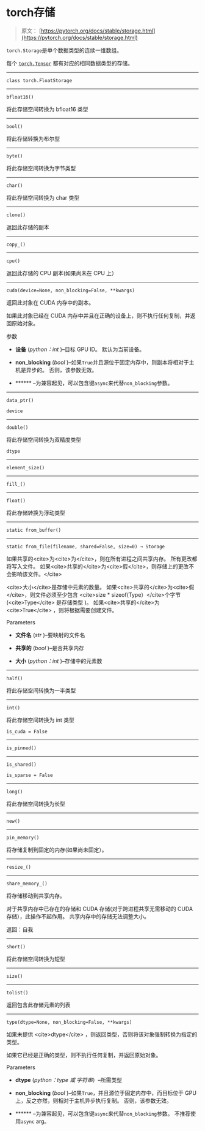 # torch存储

> 原文： [https://pytorch.org/docs/stable/storage.html](https://pytorch.org/docs/stable/storage.html)

`torch.Storage`是单个数据类型的连续一维数组。

每个 [`torch.Tensor`](tensors.html#torch.Tensor "torch.Tensor") 都有对应的相同数据类型的存储。

* * *

```
class torch.FloatStorage
```

* * *

```
bfloat16()
```

将此存储空间转换为 bfloat16 类型

* * *

```
bool()
```

将此存储转换为布尔型

* * *

```
byte()
```

将此存储空间转换为字节类型

* * *

```
char()
```

将此存储空间转换为 char 类型

* * *

```
clone()
```

返回此存储的副本

* * *

```
copy_()
```

* * *

```
cpu()
```

返回此存储的 CPU 副本(如果尚未在 CPU 上）

* * *

```
cuda(device=None, non_blocking=False, **kwargs)
```

返回此对象在 CUDA 内存中的副本。

如果此对象已经在 CUDA 内存中并且在正确的设备上，则不执行任何复制，并返回原始对象。

参数

*   **设备** (_python：int_ )–目标 GPU ID。 默认为当前设备。

*   **non_blocking**  (_bool_ )–如果`True`并且源位于固定内存中，则副本将相对于主机是异步的。 否则，该参数无效。

*   ****** –为兼容起见，可以包含键`async`来代替`non_blocking`参数。

* * *

```
data_ptr()
```

```
device
```

* * *

```
double()
```

将此存储空间转换为双精度类型

```
dtype
```

* * *

```
element_size()
```

* * *

```
fill_()
```

* * *

```
float()
```

将此存储转换为浮动类型

* * *

```
static from_buffer()
```

* * *

```
static from_file(filename, shared=False, size=0) → Storage
```

如果共享的&lt;cite&gt;为&lt;cite&gt;为&lt;/cite&gt;，则在所有进程之间共享内存。 所有更改都将写入文件。 如果&lt;cite&gt;共享的&lt;/cite&gt;为&lt;cite&gt;假&lt;/cite&gt;，则存储上的更改不会影响该文件。&lt;/cite&gt;

&lt;cite&gt;大小&lt;/cite&gt;是存储中元素的数量。 如果&lt;cite&gt;共享的&lt;/cite&gt;为&lt;cite&gt;假&lt;/cite&gt;，则文件必须至少包含 &lt;cite&gt;size * sizeof(Type）&lt;/cite&gt;个字节 (&lt;cite&gt;Type&lt;/cite&gt; 是存储类型 )。 如果&lt;cite&gt;共享的&lt;/cite&gt;为 &lt;cite&gt;True&lt;/cite&gt; ，则将根据需要创建文件。

Parameters

*   **文件名** (_str_ )–要映射的文件名

*   **共享的** (_bool_ )–是否共享内存

*   **大小** (_python：int_ )–存储中的元素数

* * *

```
half()
```

将此存储空间转换为一半类型

* * *

```
int()
```

将此存储空间转换为 int 类型

```
is_cuda = False
```

* * *

```
is_pinned()
```

* * *

```
is_shared()
```

```
is_sparse = False
```

* * *

```
long()
```

将此存储空间转换为长型

* * *

```
new()
```

* * *

```
pin_memory()
```

将存储复制到固定的内存(如果尚未固定）。

* * *

```
resize_()
```

* * *

```
share_memory_()
```

将存储移动到共享内存。

对于共享内存中已存在的存储和 CUDA 存储(对于跨进程共享无需移动的 CUDA 存储），此操作不起作用。 共享内存中的存储无法调整大小。

返回：自我

* * *

```
short()
```

将此存储空间转换为短型

* * *

```
size()
```

* * *

```
tolist()
```

返回包含此存储元素的列表

* * *

```
type(dtype=None, non_blocking=False, **kwargs)
```

如果未提供 &lt;cite&gt;dtype&lt;/cite&gt; ，则返回类型，否则将该对象强制转换为指定的类型。

如果它已经是正确的类型，则不执行任何复制，并返回原始对象。

Parameters

*   **dtype**  (_python：type_ _或_ _字符串_）–所需类型

*   **non_blocking**  (_bool_ )–如果`True`，并且源位于固定内存中，而目标位于 GPU 上，反之亦然，则相对于主机异步执行复制。 否则，该参数无效。

*   ****** –为兼容起见，可以包含键`async`来代替`non_blocking`参数。 不推荐使用`async` arg。